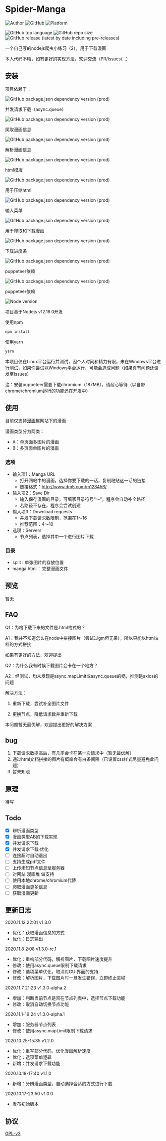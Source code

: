 # Spider-Manga
![Author](https://img.shields.io/static/v1?label=Author&message=Zorin&color=9cf&style=for-the-badge)
![GitHub](https://img.shields.io/github/license/PikaSama/spider-manga?color=success&style=for-the-badge)
![Platform](https://img.shields.io/static/v1?label=Platform&message=Linux&color=orange&style=for-the-badge)

![GitHub top language](https://img.shields.io/github/languages/top/pikasama/spider-manga?style=for-the-badge)
![GitHub repo size](https://img.shields.io/github/repo-size/PikaSama/spider-manga?color=ff69b4&style=for-the-badge)
![GitHub release (latest by date including pre-releases)](https://img.shields.io/github/v/release/PikaSama/spider-manga?color=%23007ec6&include_prereleases&style=for-the-badge)

一个自己写的nodejs爬虫小练习（2），用于下载漫画

本人代码不精，如有更好的实现方法，欢迎交流（PR/Issues/...）

## 安装
项目依赖于：

![GitHub package.json dependency version (prod)](https://img.shields.io/github/package-json/dependency-version/PikaSama/spider-manga/async?style=flat-square)
   
并发请求下载（async.queue）

 ![GitHub package.json dependency version (prod)](https://img.shields.io/github/package-json/dependency-version/PikaSama/spider-manga/axios?style=flat-square)
   
爬取漫画信息

![GitHub package.json dependency version (prod)](https://img.shields.io/github/package-json/dependency-version/PikaSama/spider-manga/cheerio?style=flat-square)

解析漫画信息

![GitHub package.json dependency version (prod)](https://img.shields.io/github/package-json/dependency-version/PikaSama/spider-manga/ejs?style=flat-square)
 
html模版

![GitHub package.json dependency version (prod)](https://img.shields.io/github/package-json/dependency-version/PikaSama/spider-manga/html-minifier?style=flat-square)

用于压缩html

![GitHub package.json dependency version (prod)](https://img.shields.io/github/package-json/dependency-version/PikaSama/spider-manga/inquirer?style=flat-square)

输入菜单

![GitHub package.json dependency version (prod)](https://img.shields.io/github/package-json/dependency-version/PikaSama/spider-manga/puppeteer?style=flat-square)

用于爬取和下载漫画

![GitHub package.json dependency version (prod)](https://img.shields.io/github/package-json/dependency-version/PikaSama/spider-manga/single-line-log?style=flat-square)

下载进度条

![GitHub package.json dependency version (prod)](https://img.shields.io/github/package-json/dependency-version/PikaSama/spider-manga/utf-8-validate?style=flat-square)

puppeteer依赖

![GitHub package.json dependency version (prod)](https://img.shields.io/github/package-json/dependency-version/PikaSama/spider-manga/bufferutil?style=flat-square)

puppeteer依赖

![Node version](https://img.shields.io/static/v1?label=node&message=>=12&color=success&style=flat-square)

项目基于Nodejs v12.19.0开发
   
使用npm
```bash
npm install
```
使用yarn
```bash
yarn
```
本项目仅在Linux平台运行并测试，因个人时间和精力有限，未在Windows平台进行测试，如果你尝试以Windows平台运行，可能会造成问题（如果真有问题还请发至Issues）

注：安装puppeteer需要下载chromium（187MB），请耐心等待（以自带chrome/chromium运行的功能还在开发中）

## 使用
目前仅支持[漫画屋](https://www.dm5.com)网站下的漫画

漫画类型分为两类：
 - A：单页面多图片的漫画
 - B：多页面单图片的漫画

### 选项
 - 输入项1：Manga URL
   - 打开网站中的漫画，选择你要下载的一话，复制粘贴这一话的链接
   - 链接格式：http://www.dm5.com/m123456/
 - 输入项2：Save Dir
   - 输入保存漫画的目录，可填家目录符号“～”，程序会自动补全路径
   - 若路径不存在，程序会尝试创建
 - 输入项3：Download requests
   - 并发下载请求数限制，范围在1～16
   - 推荐范围：4～10
 - 选项：Servers
   - 节点列表，选择其中一个进行图片下载
   
### 目录
- split : 单张图片的存放位置
- manga.html ：完整漫画文件

## 预览
暂无

## FAQ
Q1：为啥下载下来的文件是.html格式的？

A1：我并不知道怎么在node中拼接图片（尝试过gm但无果），所以只能以html文档的方式拼接

如果有更好的方法，欢迎提出

Q2：为什么我有时候下载图片会卡在一个地方？

A2：经测试，均未发现是async.mapLimit或async.queue的锅，推测是axios的问题

解决方法：

1. 重新下载，尝试补全图片文件

2. 更换节点，降低请求数并重新下载

本问题暂无最优解，欢迎提出更好的解决方案

## bug
 1. 下载请求数提高后，有几率会卡在某一次请求中（暂无最优解）
 2. 通过html文档拼接的图片有概率会有白条间隔（已设置css样式尽量避免此问题）
 3. 暂未知晓
 
## 原理
待写

## Todo
- [x] 辨析漫画类型
- [x] 漫画类型AB的下载实现
- [x] 并发请求下载
- [x] 并发请求下载·优化
- [ ] 连接超时自动退出
- [ ] 支持生成pdf文件
- [ ] 上传未知节点信息至服务器
- [ ] 对网站 漫画堆 做支持
- [ ] 使用本地chrome/chromium代替
- [ ] 爬取漫画更多信息
- [ ] 获取漫画更新

## 更新日志
2020.11.12 22:01 v1.3.0
- 优化：获取漫画信息的方式
- 优化：日志输出

2020.11.8 2:08 v1.3.0-rc.1
- 优化：重构部分代码，解析图片，下载图片速度提升
- 修改：使用async.queue限制下载请求
- 修改：选项菜单优化，取消对GUI界面的支持
- 修改：解析图片，下载图片时一旦发生错误，立即终止进程

2020.11.7 21:23 v1.3.0-alpha.2
- 增加：判断当前节点是否在节点列表中，选择节点下载功能
- 修改：取消自动切换节点功能

2020.11.1-19:24 v1.3.0-alpha.1
- 增加：服务器节点列表
- 修改：使用async.mapLimit限制下载请求

2020.10.25-15:35 v1.2.0 
- 优化：重写部分代码，优化漫画解析速度
- 优化：选项菜单逻辑
- 新增：并发请求下载功能

2020.10.18-17:40 v1.1.0 
- 新增：分辨漫画类型，自动选择合适的方式进行下载

2020.10.17-23:50 v1.0.0 
- 发布初始版本

## 协议
[GPL-v3](http://www.gnu.org/licenses/gpl-3.0.en.html)
